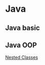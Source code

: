 # Java

## Java basic

## Java OOP
[Nested Classes](https://github.com/LarryNaaa/Technical-Summary/blob/master/Java/Java%20OOP/Nested%20Classes.md)

